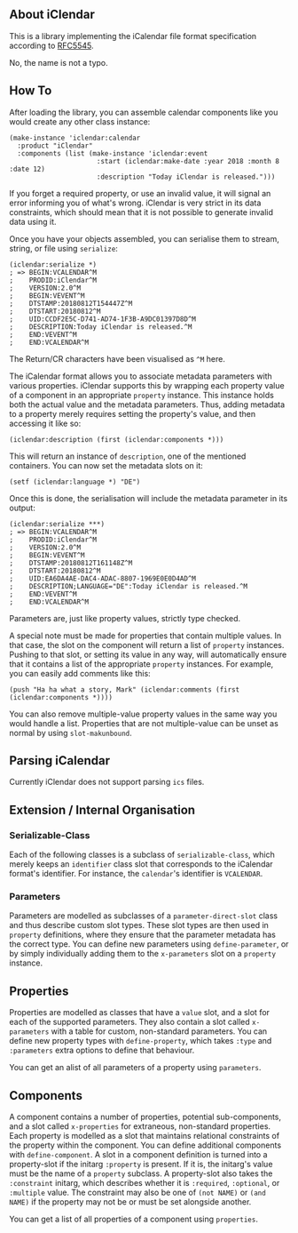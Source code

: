 ## About iClendar
This is a library implementing the iCalendar file format specification according to [RFC5545](https://tools.ietf.org/html/rfc5545).

No, the name is not a typo.

## How To
After loading the library, you can assemble calendar components like you would create any other class instance:

    (make-instance 'iclendar:calendar
      :product "iClendar"
      :components (list (make-instance 'iclendar:event
                          :start (iclendar:make-date :year 2018 :month 8 :date 12)
                          :description "Today iClendar is released.")))

If you forget a required property, or use an invalid value, it will signal an error informing you of what's wrong. iClendar is very strict in its data constraints, which should mean that it is not possible to generate invalid data using it.

Once you have your objects assembled, you can serialise them to stream, string, or file using `serialize`:

    (iclendar:serialize *)
    ; => BEGIN:VCALENDAR^M
    ;    PRODID:iClendar^M
    ;    VERSION:2.0^M
    ;    BEGIN:VEVENT^M
    ;    DTSTAMP:20180812T154447Z^M
    ;    DTSTART:20180812^M
    ;    UID:CCDF2E5C-D741-AD74-1F3B-A9DC01397D8D^M
    ;    DESCRIPTION:Today iClendar is released.^M
    ;    END:VEVENT^M
    ;    END:VCALENDAR^M

The Return/CR characters have been visualised as `^M` here.

The iCalendar format allows you to associate metadata parameters with various properties. iClendar supports this by wrapping each property value of a component in an appropriate `property` instance. This instance holds both the actual value and the metadata parameters. Thus, adding metadata to a property merely requires setting the property's value, and then accessing it like so:

    (iclendar:description (first (iclendar:components *)))

This will return an instance of `description`, one of the mentioned containers. You can now set the metadata slots on it:

    (setf (iclendar:language *) "DE")

Once this is done, the serialisation will include the metadata parameter in its output:

    (iclendar:serialize ***)
    ; => BEGIN:VCALENDAR^M
    ;    PRODID:iClendar^M
    ;    VERSION:2.0^M
    ;    BEGIN:VEVENT^M
    ;    DTSTAMP:20180812T161148Z^M
    ;    DTSTART:20180812^M
    ;    UID:EA6DA4AE-DAC4-ADAC-8807-1969E0E0D4AD^M
    ;    DESCRIPTION;LANGUAGE="DE":Today iClendar is released.^M
    ;    END:VEVENT^M
    ;    END:VCALENDAR^M

Parameters are, just like property values, strictly type checked.

A special note must be made for properties that contain multiple values. In that case, the slot on the component will return a list of `property` instances. Pushing to that slot, or setting its value in any way, will automatically ensure that it contains a list of the appropriate `property` instances. For example, you can easily add comments like this:

    (push "Ha ha what a story, Mark" (iclendar:comments (first (iclendar:components *))))

You can also remove multiple-value property values in the same way you would handle a list. Properties that are not multiple-value can be unset as normal by using `slot-makunbound`.

## Parsing iCalendar
Currently iClendar does not support parsing `ics` files.

## Extension / Internal Organisation
### Serializable-Class
Each of the following classes is a subclass of `serializable-class`, which merely keeps an `identifier` class slot that corresponds to the iCalendar format's identifier. For instance, the `calendar`'s identifier is `VCALENDAR`.

### Parameters
Parameters are modelled as subclasses of a `parameter-direct-slot` class and thus describe custom slot types. These slot types are then used in `property` definitions, where they ensure that the parameter metadata has the correct type. You can define new parameters using `define-parameter`, or by simply individually adding them to the `x-parameters` slot on a `property` instance.

## Properties
Properties are modelled as classes that have a `value` slot, and a slot for each of the supported parameters. They also contain a slot called `x-parameters` with a table for custom, non-standard parameters. You can define new property types with `define-property`, which takes `:type` and `:parameters` extra options to define that behaviour.

You can get an alist of all parameters of a property using `parameters`.

## Components
A component contains a number of properties, potential sub-components, and a slot called `x-properties` for extraneous, non-standard properties. Each property is modelled as a slot that maintains relational constraints of the property within the component. You can define additional components with `define-component`. A slot in a component definition is turned into a property-slot if the initarg `:property` is present. If it is, the initarg's value must be the name of a `property` subclass. A property-slot also takes the `:constraint` initarg, which describes whether it is `:required`, `:optional`, or `:multiple` value. The constraint may also be one of `(not NAME)` or `(and NAME)` if the property may not be or must be set alongside another.

You can get a list of all properties of a component using `properties`.
